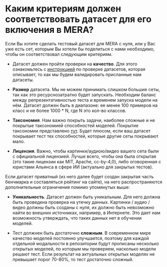 # Каким критериям должен соответствовать датасет для его включения в MERA?


Если Вы хотите сделать тестовый датасет для MERA с нуля, или у Вас уже есть сет, которым Вы хотели бы поделиться с нами необходимо, чтобы он соответствовал следующим критериям. 

- Датасет должен пройти проверки на **качество**. Для этого ознакомьтесь с [инструкцией](./dataset_review.md) по проверке датасетов, которая описывает, то как мы будем валидировать присланные нам датасеты. 

- **Размер** датасета. Мы не можем принимать слишком большие сеты, так как это ресурснозатратно будет запускать. Необходим баланс между репрезентативностью теста и временем запуска модели на нём. Датасет должен быть в диапазоне: ее менее 100 примеров на класс и не более 1000 * N, где N это кол-во классов.

- **Таксономия**. Нам важно покрыть задачи, наиболее сложные и не покрытые таксономией способностей моделей. Покрытие таксономии представлено [тут](./skills_tax.md). Будет плюсом, если ваш датасет покрывает тест тех способностей, которые другие сеты покрывают мало.
  
- **Лицензия**. Важно, чтобы картинки/аудиою/видео вашего сета были с официальной лицензией. Лучше всего, чтобы она была открытая (это такие лицензии как MIT, Apache, cc-by-4,0), либо оговоренная с юристами Альянса в сфере ИИ (актуально для закрытых тестов).


Если датасет приватный (из него далее будет создан закрытая часть бенчмарка и составляться рейтинг на сайте), на него распространяются дополнительные ограничения помимо упомянутых выше: 

- **Уникальность**. Датасет должен быть уникальным. Для него должна быть проведена проверка на утечку данных. Картинки / аудио / видео должны быть созданы с нуля, их должно быть невозможно найти во внешних источниках, например, в Интернете. Это дает нам возможность утверждать, что таких данных нет в обучении моделей.

- Тест должнен быть достаточно **сложным**. В современном мире качество моделей постоянно улучшается, поэтому для каждой отдельной модальности в репозитории будут прописаны несколько открытых моделей, по которым мы проверяем, насколько модели решают тест. Если результат на актуальных открытых моделях не превышает порог 70-80%, то тест достаточно сложный.
